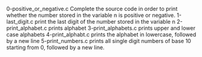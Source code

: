0-positive_or_negative.c Complete the source code in order to print whether the number stored in the variable n is positive or negative.
1-last_digit.c print the last digit of the number stored in the variable n
2-print_alphabet.c prints alphabet
3-print_alphabets.c prints upper and lower case alphabets
4-print_alphabt.c prints the alphabet in lowercase, followed by a new line
5-print_numbers.c  prints all single digit numbers of base 10 starting from 0, followed by a new line.
